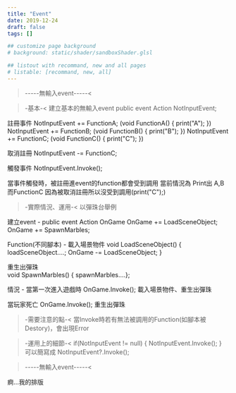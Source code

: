 ```yaml
---
title: "Event"
date: 2019-12-24
draft: false
tags: []

## customize page background
# background: static/shader/sandboxShader.glsl

## listout with recommand, new and all pages
# listable: [recommand, new, all]
---
```


>-----無輸入event-----<

>-基本-<
建立基本的無輸入event
public event Action NotInputEvent;

註冊事件
NotInputEvent += FunctionA; (void FunctionA() { print("A"); })
NotInputEvent += FunctionB; (void FunctionB() { print("B"); })
NotInputEvent += FunctionC; (void FunctionC() { print("C"); })

<!--more-->

取消註冊
NotInputEvent -= FunctionC;

觸發事件
NotInputEvent.Invoke();

當事件觸發時，被註冊進event的function都會受到調用
當前情況為 Print出 A,B
而FunctionC 因為被取消註冊所以沒受到調用(print("C");)

>-實際情況、運用-<
以彈珠台舉例

建立event -
public event Action OnGame
OnGame += LoadSceneObject;
OnGame += SpawnMarbles;

Function(不同腳本) -
載入場景物件
void LoadSceneObject() { loadSceneObject....; OnGame -= LoadSceneObject; }

重生出彈珠   
void SpawnMarbles() { spawnMarbles....};

情況 -
當第一次進入遊戲時 OnGame.Invoke();
載入場景物件、重生出彈珠

當玩家死亡 OnGame.Invoke();
重生出彈珠

>-需要注意的點-<
當Invoke時若有無法被調用的Function(如腳本被Destory)，會出現Error

>-運用上的細節-<
if(NotInputEvent != null) {  NotInputEvent.Invoke(); }
可以簡寫成
NotInputEvent?.Invoke();

>-----無輸入event-----<

痾...我的排版